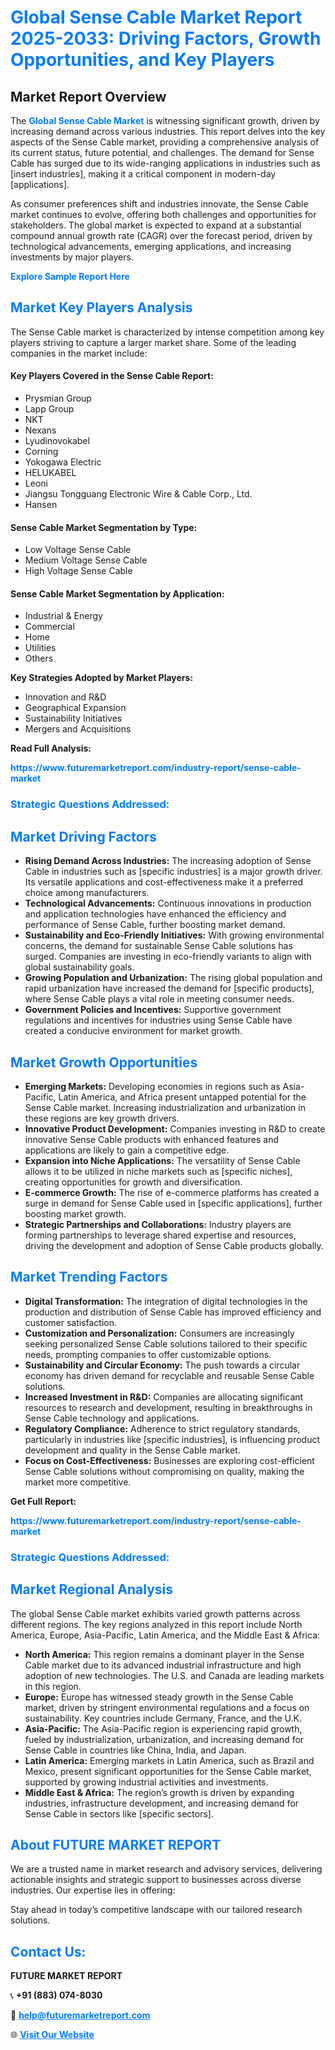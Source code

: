 <h1 style="color: #007BFF;">Global Sense Cable Market Report 2025-2033: Driving Factors, Growth Opportunities, and Key Players</h1>

<section id="overview">
<h2>Market Report Overview</h2>
<p>The <a href="https://www.futuremarketreport.com/industry-report/sense-cable-market" style="color: #007BFF; text-decoration: none;"><strong>Global Sense Cable Market</strong></a> is witnessing significant growth, driven by increasing demand across various industries. This report delves into the key aspects of the Sense Cable market, providing a comprehensive analysis of its current status, future potential, and challenges. The demand for Sense Cable has surged due to its wide-ranging applications in industries such as [insert industries], making it a critical component in modern-day [applications].</p>
<p>As consumer preferences shift and industries innovate, the Sense Cable market continues to evolve, offering both challenges and opportunities for stakeholders. The global market is expected to expand at a substantial compound annual growth rate (CAGR) over the forecast period, driven by technological advancements, emerging applications, and increasing investments by major players.</p>
</section>

<section id="overview">
<p><a href="https://www.futuremarketreport.com/request-sample/reportId=115966" style="color: #007BFF; text-decoration: none;"><strong>Explore Sample Report Here</strong></a></p>
</section>

<section id="key-players">
<h2 style="color: #007BFF;">Market Key Players Analysis</h2>
<p>The Sense Cable market is characterized by intense competition among key players striving to capture a larger market share. Some of the leading companies in the market include:</p>
<h4>Key Players Covered in the Sense Cable Report:</h4>
<ul><li>Prysmian Group</li><li>Lapp Group</li><li>NKT</li><li>Nexans</li><li>Lyudinovokabel</li><li>Corning</li><li>Yokogawa Electric</li><li>HELUKABEL</li><li>Leoni</li><li>Jiangsu Tongguang Electronic Wire &amp; Cable Corp., Ltd.</li><li>Hansen</li></ul>
<h4>Sense Cable Market Segmentation by Type:</h4>
<ul><li>Low Voltage Sense Cable</li><li>Medium Voltage Sense Cable</li><li>High Voltage Sense Cable</li></ul>

<h4>Sense Cable Market Segmentation by Application:</h4>
<ul><li>Industrial &amp; Energy</li><li>Commercial</li><li>Home</li><li>Utilities</li><li>Others</li></ul>
<p><strong>Key Strategies Adopted by Market Players:</strong></p>
<ul>
<li>Innovation and R&D</li>
<li>Geographical Expansion</li>
<li>Sustainability Initiatives</li>
<li>Mergers and Acquisitions</li>
</ul>
</section>

<section>
<p><strong>Read Full Analysis: </strong></p><a href="https://www.futuremarketreport.com/industry-report/sense-cable-market" style="color: #007BFF; text-decoration: none;"><strong>https://www.futuremarketreport.com/industry-report/sense-cable-market</strong></a>
<h3 style="color: #007BFF;">Strategic Questions Addressed:</h3>
</section>

<section id="driving-factors">
<h2 style="color: #007BFF;">Market Driving Factors</h2>
<ul>
<li><strong>Rising Demand Across Industries:</strong> The increasing adoption of Sense Cable in industries such as [specific industries] is a major growth driver. Its versatile applications and cost-effectiveness make it a preferred choice among manufacturers.</li>
<li><strong>Technological Advancements:</strong> Continuous innovations in production and application technologies have enhanced the efficiency and performance of Sense Cable, further boosting market demand.</li>
<li><strong>Sustainability and Eco-Friendly Initiatives:</strong> With growing environmental concerns, the demand for sustainable Sense Cable solutions has surged. Companies are investing in eco-friendly variants to align with global sustainability goals.</li>
<li><strong>Growing Population and Urbanization:</strong> The rising global population and rapid urbanization have increased the demand for [specific products], where Sense Cable plays a vital role in meeting consumer needs.</li>
<li><strong>Government Policies and Incentives:</strong> Supportive government regulations and incentives for industries using Sense Cable have created a conducive environment for market growth.</li>
</ul>
</section>

<section id="growth-opportunities">
<h2 style="color: #007BFF;">Market Growth Opportunities</h2>
<ul>
<li><strong>Emerging Markets:</strong> Developing economies in regions such as Asia-Pacific, Latin America, and Africa present untapped potential for the Sense Cable market. Increasing industrialization and urbanization in these regions are key growth drivers.</li>
<li><strong>Innovative Product Development:</strong> Companies investing in R&D to create innovative Sense Cable products with enhanced features and applications are likely to gain a competitive edge.</li>
<li><strong>Expansion into Niche Applications:</strong> The versatility of Sense Cable allows it to be utilized in niche markets such as [specific niches], creating opportunities for growth and diversification.</li>
<li><strong>E-commerce Growth:</strong> The rise of e-commerce platforms has created a surge in demand for Sense Cable used in [specific applications], further boosting market growth.</li>
<li><strong>Strategic Partnerships and Collaborations:</strong> Industry players are forming partnerships to leverage shared expertise and resources, driving the development and adoption of Sense Cable products globally.</li>
</ul>
</section>

<section id="trending-factors">
<h2 style="color: #007BFF;">Market Trending Factors</h2>
<ul>
<li><strong>Digital Transformation:</strong> The integration of digital technologies in the production and distribution of Sense Cable has improved efficiency and customer satisfaction.</li>
<li><strong>Customization and Personalization:</strong> Consumers are increasingly seeking personalized Sense Cable solutions tailored to their specific needs, prompting companies to offer customizable options.</li>
<li><strong>Sustainability and Circular Economy:</strong> The push towards a circular economy has driven demand for recyclable and reusable Sense Cable solutions.</li>
<li><strong>Increased Investment in R&D:</strong> Companies are allocating significant resources to research and development, resulting in breakthroughs in Sense Cable technology and applications.</li>
<li><strong>Regulatory Compliance:</strong> Adherence to strict regulatory standards, particularly in industries like [specific industries], is influencing product development and quality in the Sense Cable market.</li>
<li><strong>Focus on Cost-Effectiveness:</strong> Businesses are exploring cost-efficient Sense Cable solutions without compromising on quality, making the market more competitive.</li>
</ul>
</section>

<section>
<p><strong>Get Full Report: </strong></p><a href="https://www.futuremarketreport.com/industry-report/sense-cable-market" style="color: #007BFF; text-decoration: none;"><strong>https://www.futuremarketreport.com/industry-report/sense-cable-market</strong></a>
<h3 style="color: #007BFF;">Strategic Questions Addressed:</h3>
</section>


<section id="regional-analysis">
<h2 style="color: #007BFF;">Market Regional Analysis</h2>
<p>The global Sense Cable market exhibits varied growth patterns across different regions. The key regions analyzed in this report include North America, Europe, Asia-Pacific, Latin America, and the Middle East & Africa:</p>
<ul>
<li><strong>North America:</strong> This region remains a dominant player in the Sense Cable market due to its advanced industrial infrastructure and high adoption of new technologies. The U.S. and Canada are leading markets in this region.</li>
<li><strong>Europe:</strong> Europe has witnessed steady growth in the Sense Cable market, driven by stringent environmental regulations and a focus on sustainability. Key countries include Germany, France, and the U.K.</li>
<li><strong>Asia-Pacific:</strong> The Asia-Pacific region is experiencing rapid growth, fueled by industrialization, urbanization, and increasing demand for Sense Cable in countries like China, India, and Japan.</li>
<li><strong>Latin America:</strong> Emerging markets in Latin America, such as Brazil and Mexico, present significant opportunities for the Sense Cable market, supported by growing industrial activities and investments.</li>
<li><strong>Middle East & Africa:</strong> The region’s growth is driven by expanding industries, infrastructure development, and increasing demand for Sense Cable in sectors like [specific sectors].</li>
</ul>
</section>

<footer>
<h2 style="color: #007BFF;">About FUTURE MARKET REPORT</h2>
<p>We are a trusted name in market research and advisory services, delivering actionable insights and strategic support to businesses across diverse industries. Our expertise lies in offering:</p>

<p>Stay ahead in today’s competitive landscape with our tailored research solutions.</p>

<h2 style="color: #007BFF;">Contact Us:</h2>
<p><strong>FUTURE MARKET REPORT</strong></p>
<p>📞 <strong>+91 (883) 074-8030</strong></p>
<p>📧 <strong><a href="mailto:help@futuremarketreport.com" style="color: #007BFF;">help@futuremarketreport.com</a></strong></p>
<p>🌐 <strong><a href="https://www.futuremarketreport.com/" style="color: #007BFF;">Visit Our Website</a></strong></p>
</footer>